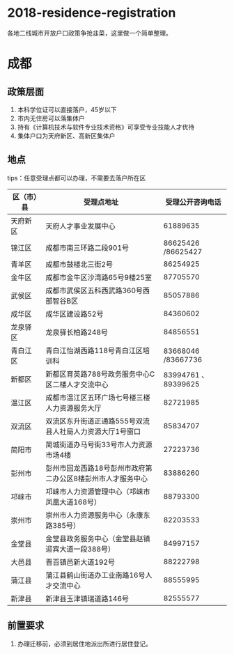# 2018-residence-registration
各地二线城市开放户口政策争抢韭菜，这里做一个简单整理。



# 成都

## 政策层面

1. 本科学位证可以直接落户，45岁以下
2. 市内无住房可以落集体户
3. 持有《计算机技术与软件专业技术资格》可享受专业技能人才优待
4. 集体户口为天府新区、高新区集体户
## 地点
tips：任意受理点都可以办理，不需要去落户所在区

|区（市）县	|受理点地址| 	受理公开咨询电话|
| --- | --- |---|
|天府新区|	天府人才事业发展中心|61889635|
|锦江区|	成都市南三环路二段901号 |	86625426 /86625427|
|青羊区|	成都市鼓楼北三街2号 |	86254925|
|金牛区|	成都市金牛区沙湾路65号9楼25室 	|87705570|
|武侯区|	成都市武侯区五科西武路360号西部智谷B区 	|85057886|
|成华区|	成华区建设路52号| 	84360602|
|龙泉驿区	|龙泉驿长柏路248号 	|84856551 |
|青白江区	|青白江怡湖西路118号青白江区培训科 |	83668046 /83667736|
|新都区 |	新都区育英路788号政务服务中心C区二楼人才交流中心|	83994761 、89399625|
|温江区 |	成都市温江区五环广场七号楼三楼人力资源服务大厅 |	82721985|
|双流区 |	双流区东升街道正通路555号双流县人社局人力资源大厅1号窗口 |	85834707|
|简阳市 |	简城街道办马号街33号市人力资源市场4楼 |	27223736|
|彭州市 |	彭州市回龙西路18号彭州市政府第二办公区8楼彭州市人才服务中心 |	83886260|
|邛崃市 |	邛崃市人力资源管理中心（邛崃市凤凰大道168号） |	88793300|
|崇州市 |	崇州市人力资源服务中心（永康东路385号） |	82203533|
|金堂县 |	金堂县政务服务中心（金堂县赵镇迎宾大道一段388号） |	84997157|
|大邑县 |	晋百镇邑新大道192号 |	88222798|
|蒲江县 |	蒲江县鹤山街道办工业南路16号人才交流中心 |	88555995|
|新津县 |	新津县玉津镇瑞道路146号 |	82555577|

## 前置要求
1. 办理迁移前，必须到居住地派出所进行居住登记。


